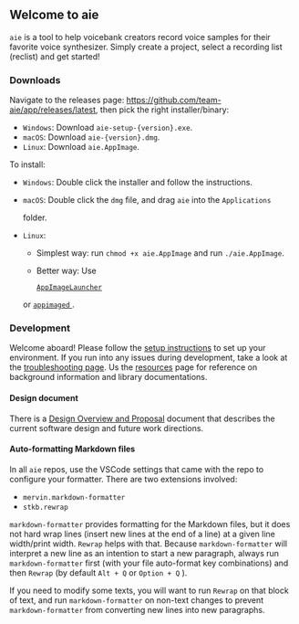 ## Welcome to aie

`aie` is a tool to help voicebank creators record voice samples for their
favorite voice synthesizer. Simply create a project, select a recording list
(reclist) and get started!

### Downloads

Navigate to the releases page: https://github.com/team-aie/app/releases/latest,
then pick the right installer/binary:

* `Windows`: Download `aie-setup-{version}.exe`.
* `macOS`: Download `aie-{version}.dmg`.
* `Linux`: Download `aie.AppImage`.

To install:

* `Windows`: Double click the installer and follow the instructions.
* `macOS`: Double click the `dmg` file, and drag `aie` into the `Applications`

  folder.

* `Linux`:
    - Simplest way: run `chmod +x aie.AppImage` and run `./aie.AppImage`.
    - Better way: Use

      [ `AppImageLauncher` ](https://github.com/TheAssassin/AppImageLauncher)

    or [ `appimaged` ](https://github.com/AppImage/appimaged).

### Development

Welcome aboard! Please follow the [setup instructions](/development-setup.md) to
set up your environment. If you run into any issues during development, take a
look at the [troubleshooting page](/development-troubleshooting.md). Us the
[resources](/resources.md) page for reference on background information and
library documentations.

#### Design document

There is a [Design Overview and Proposal](/design-overview-and-proposal.md)
document that describes the current software design and future work directions.

#### Auto-formatting Markdown files

In all `aie` repos, use the VSCode settings that came with the repo to configure
your formatter. There are two extensions involved:

* `mervin.markdown-formatter`
* `stkb.rewrap`

`markdown-formatter` provides formatting for the Markdown files, but it does not
hard wrap lines (insert new lines at the end of a line) at a given line
width/print width. `Rewrap` helps with that. Because `markdown-formatter` will
interpret a new line as an intention to start a new paragraph, always run
`markdown-formatter` first (with your file auto-format key combinations) and
then `Rewrap` (by default `Alt + Q` or `Option + Q` ).

If you need to modify some texts, you will want to run `Rewrap` on that block of
text, and run `markdown-formatter` on non-text changes to prevent
`markdown-formatter` from converting new lines into new paragraphs.
